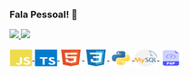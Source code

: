 ### Fala Pessoal! 👋

<div>
  <a href="https://github.com/Lucas-Lourencao">
  <img height="180em" src="https://github-readme-stats.vercel.app/api?username=Lucas-Lourencao&show_icons=true&theme=dark&include_all_commits=true&count_private=true"/>
  <img height="180em" src="https://github-readme-stats.vercel.app/api/top-langs/?username=Lucas-Lourencao&layout=compact&langs_count=7&theme=dark"/>
</div>
<div style="display: inline_block"><br>
  <img align="center" alt="LL-Js" height="30" width="40" src="https://raw.githubusercontent.com/devicons/devicon/master/icons/javascript/javascript-plain.svg">
  <img align="center" alt="LL-Ts" height="30" width="40" src="https://raw.githubusercontent.com/devicons/devicon/master/icons/typescript/typescript-plain.svg">
  <img align="center" alt="LL-HTML" height="30" width="40" src="https://raw.githubusercontent.com/devicons/devicon/master/icons/html5/html5-original.svg">
  <img align="center" alt="LL-CSS" height="30" width="40" src="https://raw.githubusercontent.com/devicons/devicon/master/icons/css3/css3-original.svg">
  <img align="center" alt="LL-Python" height="30" width="40" src="https://raw.githubusercontent.com/devicons/devicon/master/icons/python/python-original.svg">
  <img align="center" alt="LL-php" height="30" width="40" src="/img/mysql.png">
  <img align="center" alt="LL-MySql" height="30" width="40" src="/img/php.png">
  
  
</div>
<!--
**Lucas-Lourencao/Lucas-Lourencao** is a ✨ _special_ ✨ repository because its `README.md` (this file) appears on your GitHub profile.

Here are some ideas to get you started:

- 🔭 I’m currently working on ...
- 🌱 I’m currently learning ...
- 👯 I’m looking to collaborate on ...
- 🤔 I’m looking for help with ...
- 💬 Ask me about ...
- 📫 How to reach me: ...
- 😄 Pronouns: ...
- ⚡ Fun fact: ...
  -->
